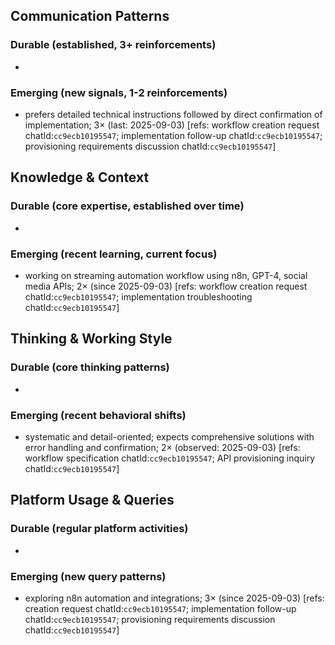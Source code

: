 ## Communication Patterns
### Durable (established, 3+ reinforcements)
-
### Emerging (new signals, 1-2 reinforcements)
- prefers detailed technical instructions followed by direct confirmation of implementation; 3× (last: 2025-09-03) [refs: workflow creation request chatId:`cc9ecb10195547`; implementation follow-up chatId:`cc9ecb10195547`; provisioning requirements discussion chatId:`cc9ecb10195547`]

## Knowledge & Context
### Durable (core expertise, established over time)
-
### Emerging (recent learning, current focus)
- working on streaming automation workflow using n8n, GPT-4, social media APIs; 2× (since 2025-09-03) [refs: workflow creation request chatId:`cc9ecb10195547`; implementation troubleshooting chatId:`cc9ecb10195547`]

## Thinking & Working Style
### Durable (core thinking patterns)
-
### Emerging (recent behavioral shifts)
- systematic and detail-oriented; expects comprehensive solutions with error handling and confirmation; 2× (observed: 2025-09-03) [refs: workflow specification chatId:`cc9ecb10195547`; API provisioning inquiry chatId:`cc9ecb10195547`]

## Platform Usage & Queries
### Durable (regular platform activities)
-
### Emerging (new query patterns)
- exploring n8n automation and integrations; 3× (since 2025-09-03) [refs: creation request chatId:`cc9ecb10195547`; implementation follow-up chatId:`cc9ecb10195547`; provisioning requirements discussion chatId:`cc9ecb10195547`]